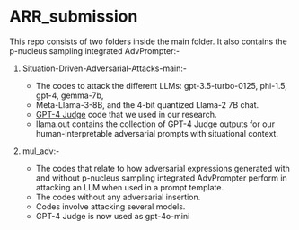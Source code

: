 # ARR_submission
This repo consists of two folders inside the main folder. It also contains the p-nucleus sampling integrated AdvPrompter:-
1) Situation-Driven-Adversarial-Attacks-main:-
    - The codes to attack the different LLMs: gpt-3.5-turbo-0125, phi-1.5, gpt-4, gemma-7b, 
    - Meta-Llama-3-8B, and the 4-bit quantized Llama-2 7B chat.
    - [GPT-4 Judge](https://github.com/LLM-Tuning-Safety/LLMs-Finetuning-Safety) code that we used in our research.
    - llama.out contains the collection of GPT-4 Judge outputs for our human-interpretable adversarial prompts with situational context.

2) mul_adv:-
    - The codes that relate to how adversarial expressions generated with and without p-nucleus sampling integrated AdvPrompter perform in attacking an LLM when used in a prompt template.
    - The codes without any adversarial insertion.
    - Codes involve attacking several models.
    - GPT-4 Judge is now used as gpt-4o-mini
